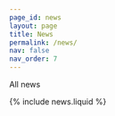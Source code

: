 ```yaml
---
page_id: news
layout: page
title: News
permalink: /news/
nav: false
nav_order: 7
---
```

All news

{% include news.liquid %}

